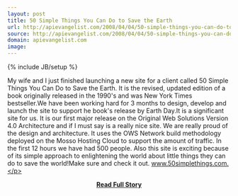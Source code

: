 ```yaml
---
layout: post
title: 50 Simple Things You Can Do to Save the Earth
url: http://apievangelist.com/2008/04/04/50-simple-things-you-can-do-to-save-the-earth/
source: http://apievangelist.com/2008/04/04/50-simple-things-you-can-do-to-save-the-earth/
domain: apievangelist.com
image: 
---
```

{% include JB/setup %}<p>My wife and I just finished launching a new site for a client called 50 Simple Things You Can Do to Save the Earth.  It is the revised, updated edition of a book originally released in the 1990's and was New York Times bestseller.We have been working hard for 3 months to design, develop and launch the site to support he book's release by Earth Day.It is a significant site for us.  It is our first major release on the Original Web Solutions Version 4.0 Architecture and if I must say is a really nice site. We are really proud of the design and architecture.  It uses the OWS Network build methodology deployed on the Mosso Hosting Cloud to support the amount of traffic.  In the first 12 hours we have had 500 people. Also this site is exciting because of its simple approach to enlightening the world about little things they can do to save the world!Make sure and check it out.  www.50simplethings.com.</p>
<center><p><a href="http://apievangelist.com/2008/04/04/50-simple-things-you-can-do-to-save-the-earth/" style='padding:25px; font-sze:18px; font-weight: bold;'>Read Full Story</a></p></center>
